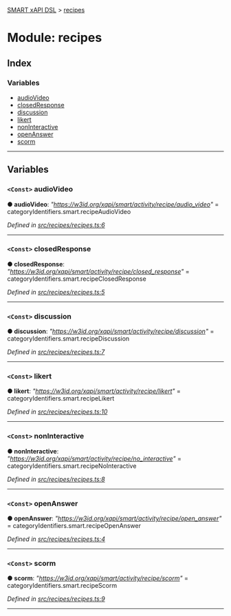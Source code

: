 [SMART xAPI DSL](../README.md) > [recipes](../modules/recipes.md)

# Module: recipes

## Index

### Variables

* [audioVideo](recipes.md#audiovideo)
* [closedResponse](recipes.md#closedresponse)
* [discussion](recipes.md#discussion)
* [likert](recipes.md#likert)
* [nonInteractive](recipes.md#noninteractive)
* [openAnswer](recipes.md#openanswer)
* [scorm](recipes.md#scorm)

---

## Variables

<a id="audiovideo"></a>

### `<Const>` audioVideo

**● audioVideo**: *"https://w3id.org/xapi/smart/activity/recipe/audio_video"* =  categoryIdentifiers.smart.recipeAudioVideo

*Defined in [src/recipes/recipes.ts:6](https://github.com/Gradiant/smart-xapi-dsl/blob/master/src/recipes/recipes.ts#L6)*

___
<a id="closedresponse"></a>

### `<Const>` closedResponse

**● closedResponse**: *"https://w3id.org/xapi/smart/activity/recipe/closed_response"* =  categoryIdentifiers.smart.recipeClosedResponse

*Defined in [src/recipes/recipes.ts:5](https://github.com/Gradiant/smart-xapi-dsl/blob/master/src/recipes/recipes.ts#L5)*

___
<a id="discussion"></a>

### `<Const>` discussion

**● discussion**: *"https://w3id.org/xapi/smart/activity/recipe/discussion"* =  categoryIdentifiers.smart.recipeDiscussion

*Defined in [src/recipes/recipes.ts:7](https://github.com/Gradiant/smart-xapi-dsl/blob/master/src/recipes/recipes.ts#L7)*

___
<a id="likert"></a>

### `<Const>` likert

**● likert**: *"https://w3id.org/xapi/smart/activity/recipe/likert"* =  categoryIdentifiers.smart.recipeLikert

*Defined in [src/recipes/recipes.ts:10](https://github.com/Gradiant/smart-xapi-dsl/blob/master/src/recipes/recipes.ts#L10)*

___
<a id="noninteractive"></a>

### `<Const>` nonInteractive

**● nonInteractive**: *"https://w3id.org/xapi/smart/activity/recipe/no_interactive"* =  categoryIdentifiers.smart.recipeNoInteractive

*Defined in [src/recipes/recipes.ts:8](https://github.com/Gradiant/smart-xapi-dsl/blob/master/src/recipes/recipes.ts#L8)*

___
<a id="openanswer"></a>

### `<Const>` openAnswer

**● openAnswer**: *"https://w3id.org/xapi/smart/activity/recipe/open_answer"* =  categoryIdentifiers.smart.recipeOpenAnswer

*Defined in [src/recipes/recipes.ts:4](https://github.com/Gradiant/smart-xapi-dsl/blob/master/src/recipes/recipes.ts#L4)*

___
<a id="scorm"></a>

### `<Const>` scorm

**● scorm**: *"https://w3id.org/xapi/smart/activity/recipe/scorm"* =  categoryIdentifiers.smart.recipeScorm

*Defined in [src/recipes/recipes.ts:9](https://github.com/Gradiant/smart-xapi-dsl/blob/master/src/recipes/recipes.ts#L9)*

___

